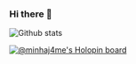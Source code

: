 ### Hi there 👋

![Github stats](https://github-readme-stats.vercel.app/api?username=minhaj4me)

[![@minhaj4me's Holopin board](https://holopin.me/minhaj4me)](https://holopin.io/@minhaj4me)

<!--
**minhaj4me/minhaj4me** is a ✨ _special_ ✨ repository because its `README.md` (this file) appears on your GitHub profile.

Here are some ideas to get you started:

- 🔭 I’m currently working on ...
- 🌱 I’m currently learning ...
- 👯 I’m looking to collaborate on ...
- 🤔 I’m looking for help with ...
- 💬 Ask me about ...
- 📫 How to reach me: ...
- 😄 Pronouns: ...
- ⚡ Fun fact: ...
-->
